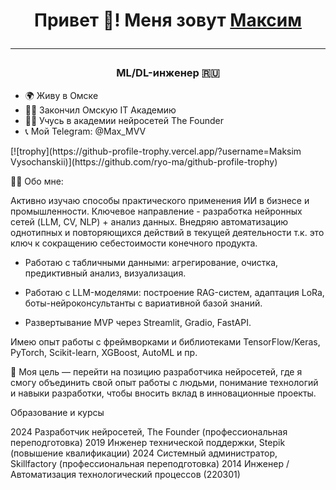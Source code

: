<h1 align="center">Привет 👋! Меня зовут <a href="https://omsk.hh.ru/applicant/resumes/view?resume=39623e7bff0e0415d90039ed1f644274747769" target="_blank">Максим</a>
<hr>
<h3 align="center">ML/DL-инженер 🇷🇺</h3>
<ul>
  <li>🌍 Живу в Омске
  <li>👨‍🎓 Закончил Омскую IT Академию
  <li>👨‍🎓 Учусь в академии нейросетей The Founder
  <li>📞 Мой Telegram: @Max_MVV
</ul>
[![trophy](https://github-profile-trophy.vercel.app/?username=Maksim Vysochanskii)](https://github.com/ryo-ma/github-profile-trophy)

👨‍💻 Обо мне:

Активно изучаю способы практического применения ИИ в бизнесе и промышленности. 
Ключевое направление - разработка нейронных сетей (LLM, CV, NLP) + анализ данных.
Внедряю автоматизацию однотипных и повторяющихся действий в текущей деятельности т.к. это ключ к сокращению себестоимости конечного продукта.
- Работаю с табличными данными: агрегирование, очистка, предиктивный анализ, визуализация.

- Работаю с LLM-моделями: построение RAG-систем, адаптация LoRa, боты-нейроконсультанты с вариативной базой знаний.

- Развертывание MVP через Streamlit, Gradio, FastAPI.

Имею опыт работы с фреймворками и библиотеками TensorFlow/Keras, PyTorch, Scikit-learn, XGBoost, AutoML и пр.

🎯 Моя цель — перейти на позицию разработчика нейросетей, где я смогу объединить свой опыт работы с людьми, понимание технологий и навыки разработки, чтобы вносить вклад в инновационные проекты.

Образование и курсы

2024 Разработчик нейросетей, The Founder (профессиональная переподготовка)
2019 Инженер технической поддержки, Stepik (повышение квалификации)
2024 Системный администратор, Skillfactory (профессиональная переподготовка)
2014 Инженер / Автоматизация технологический процессов (220301)
